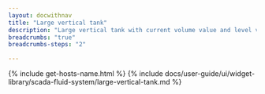 ```yaml
---
layout: docwithnav
title: "Large vertical tank"
description: "Large vertical tank with current volume value and level visualizations."
breadcrumbs: "true"
breadcrumbs-steps: "2"

---
```

{% include get-hosts-name.html %}
{% include docs/user-guide/ui/widget-library/scada-fluid-system/large-vertical-tank.md %}
